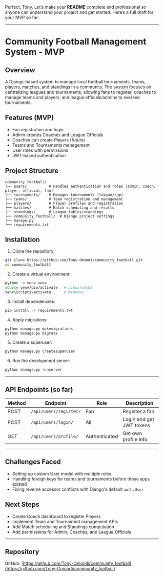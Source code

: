 Perfect, Tony. Let’s make your **README** complete and professional so anyone can understand your project and get started. Here’s a full draft for your MVP so far:

---

# Community Football Management System - MVP

## Overview

A Django-based system to manage local football tournaments, teams, players, matches, and standings in a community. The system focuses on centralizing leagues and tournaments, allowing fans to register, coaches to manage teams and players, and league officials/admins to oversee tournaments.

## Features (MVP)

* Fan registration and login
* Admin creates Coaches and League Officials
* Coaches can create Players (future)
* Teams and Tournaments management
* User roles with permissions
* JWT-based authentication

## Project Structure

```
community_football/
├── users/          # Handles authentication and roles (admin, coach, player, official, fan)
├── tournaments/    # Manages tournaments (league/cup)
├── teams/          # Team registration and management
├── players/        # Player profiles and registration
├── matches/        # Match scheduling and results
├── standings/      # League tables/standings
├── community_football/  # Django project settings
├── manage.py
└── requirements.txt
```

## Installation

1. Clone the repository:

```bash
git clone https://github.com/Tony-Omondi/community_football.git
cd community_football
```

2. Create a virtual environment:

```bash
python -m venv venv
source venv/bin/activate   # Linux/macOS
venv\Scripts\activate      # Windows
```

3. Install dependencies:

```bash
pip install -r requirements.txt
```

4. Apply migrations:

```bash
python manage.py makemigrations
python manage.py migrate
```

5. Create a superuser:

```bash
python manage.py createsuperuser
```

6. Run the development server:

```bash
python manage.py runserver
```

---

## API Endpoints (so far)

| Method | Endpoint               | Role          | Description              |
| ------ | ---------------------- | ------------- | ------------------------ |
| POST   | `/api/users/register/` | Fan           | Register a fan           |
| POST   | `/api/users/login/`    | All           | Login and get JWT tokens |
| GET    | `/api/users/profile/`  | Authenticated | Get own profile info     |

---

## Challenges Faced

* Setting up custom User model with multiple roles
* Handling foreign keys for teams and tournaments before those apps existed
* Fixing reverse accessor conflicts with Django's default `auth.User`

## Next Steps

* Create Coach dashboard to register Players
* Implement Team and Tournament management APIs
* Add Match scheduling and Standings computation
* Add permissions for Admin, Coaches, and League Officials

---

## Repository

GitHub: [https://github.com/Tony-Omondi/community_football](https://github.com/Tony-Omondi/community_football)

